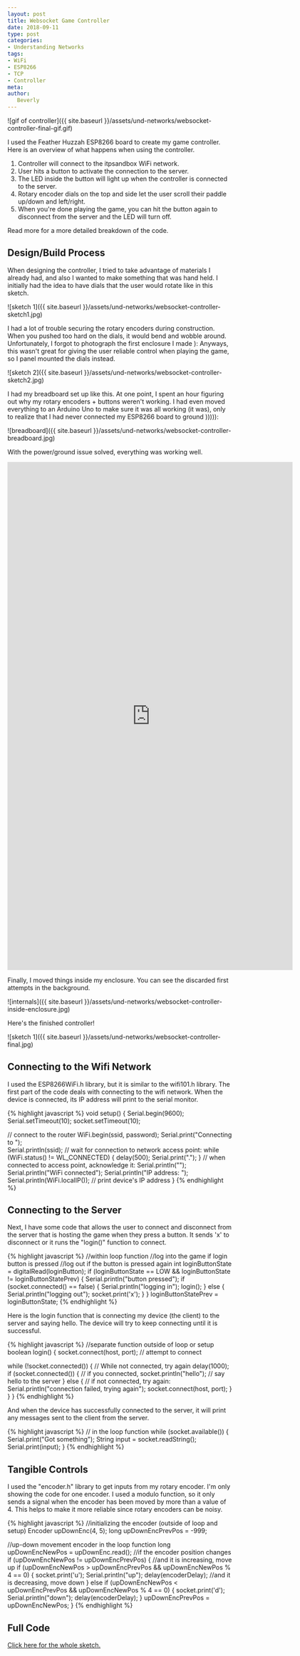 ```yaml
---
layout: post
title: Websocket Game Controller
date: 2018-09-11
type: post
categories:
- Understanding Networks
tags:
- WiFi
- ESP8266
- TCP
- Controller
meta:
author:
   Beverly
---
```


![gif of controller]({{ site.baseurl }}/assets/und-networks/websocket-controller-final-gif.gif)

I used the Feather Huzzah ESP8266 board to create my game controller. Here is an overview of what happens when using the controller.

1. Controller will connect to the itpsandbox WiFi network.
2. User hits a button to activate the connection to the server.
3. The LED inside the button will light up when the controller is connected to the server.
4. Rotary encoder dials on the top and side let the user scroll their paddle up/down and left/right.
5. When you're done playing the game, you can hit the button again to disconnect from the server and the LED will turn off.

Read more for a more detailed breakdown of the code.

<!--more-->

## Design/Build Process

When designing the controller, I tried to take advantage of materials I already had, and also I wanted to make something that was hand held. I initially had the idea to have dials that the user would rotate like in this sketch.

![sketch 1]({{ site.baseurl }}/assets/und-networks/websocket-controller-sketch1.jpg)

I had a lot of trouble securing the rotary encoders during construction. When you pushed too hard on the dials, it would bend and wobble around. Unfortunately, I forgot to photograph the first enclosure I made ): Anyways, this wasn't great for giving the user reliable control when playing the game, so I panel mounted the dials instead.

![sketch 2]({{ site.baseurl }}/assets/und-networks/websocket-controller-sketch2.jpg)

I had my breadboard set up like this. At one point, I spent an hour figuring out why my rotary encoders + buttons weren't working. I had even moved everything to an Arduino Uno to make sure it was all working (it was), only to realize that I had never connected my ESP8266 board to ground ))))):

![breadboard]({{ site.baseurl }}/assets/und-networks/websocket-controller-breadboard.jpg)

With the power/ground issue solved, everything was working well.

<p><div class="responsive-container"><iframe src="https://player.vimeo.com/video/289219307" width="640" height="1138" frameborder="0" webkitallowfullscreen mozallowfullscreen allowfullscreen></iframe></div></p>

Finally, I moved things inside my enclosure. You can see the discarded first attempts in the background.

![internals]({{ site.baseurl }}/assets/und-networks/websocket-controller-inside-enclosure.jpg)

Here's the finished controller!

![sketch 1]({{ site.baseurl }}/assets/und-networks/websocket-controller-final.jpg)

## Connecting to the Wifi Network

I used the ESP8266WiFi.h library, but it is similar to the wifi101.h library. The first part of the code deals with connecting to the wifi network. When the device is connected, its IP address will print to the serial monitor.  

{% highlight javascript %}
void setup() {
  Serial.begin(9600);
  Serial.setTimeout(10);
  socket.setTimeout(10);

  // connect to the router
  WiFi.begin(ssid, password);
  Serial.print("Connecting to ");  
  Serial.println(ssid);
  // wait for connection to network access point:
  while (WiFi.status() != WL_CONNECTED) {
    delay(500);
    Serial.print(".");
  }
  // when connected to access point, acknowledge it:
  Serial.println("");
  Serial.println("WiFi connected");
  Serial.println("IP address: ");
  Serial.println(WiFi.localIP()); // print device's IP address
}
{% endhighlight %}

## Connecting to the Server

Next, I have some code that allows the user to connect and disconnect from the server that is hosting the game when they press a button. It sends 'x' to disconnect or it runs the "login()" function to connect.

{% highlight javascript %}
//within loop function
//log into the game if login button is pressed
//log out if the button is pressed again
 int loginButtonState = digitalRead(loginButton);
 if (loginButtonState == LOW && loginButtonState != loginButtonStatePrev) {
   Serial.println("button pressed");
   if (socket.connected() == false) {
     Serial.println("logging in");
     login();
   } else {
     Serial.println("logging out");
     socket.print('x');
   }
 }
 loginButtonStatePrev = loginButtonState;
{% endhighlight %}

Here is the login function that is connecting my device (the client) to the server and saying hello. The device will try to keep connecting until it is successful.

{% highlight javascript %}
//separate function outside of loop or setup
boolean login() {
  socket.connect(host, port);   // attempt to connect

  while (!socket.connected()) { // While not connected, try again
    delay(1000);
    if (socket.connected()) {   // if you connected,
      socket.println("hello");  // say hello to the server
    } else {
      // if not connected, try again:
      Serial.println("connection failed, trying again");
      socket.connect(host, port);
    }
  }
}
{% endhighlight %}

And when the device has successfully connected to the server, it will print any messages sent to the client from the server.

{% highlight javascript %}
// in the loop function
  while (socket.available()) {
    Serial.print("Got something");
    String input = socket.readString();
    Serial.print(input);
  }
{% endhighlight %}

## Tangible Controls

I used the "encoder.h" library to get inputs from my rotary encoder. I'm only showing the code for one encoder. I used a modulo function, so it only sends a signal when the encoder has been moved by more than a value of 4. This helps to make it more reliable since rotary encoders can be noisy.

{% highlight javascript %}
//initializing the encoder (outside of loop and setup)
Encoder upDownEnc(4, 5);
long upDownEncPrevPos = -999;

//up-down movement encoder in the loop function
  long upDownEncNewPos = upDownEnc.read();
  //if the encoder position changes
  if (upDownEncNewPos != upDownEncPrevPos) {
    //and it is increasing, move up
    if (upDownEncNewPos > upDownEncPrevPos && upDownEncNewPos % 4 == 0) {
      socket.print('u');
      Serial.println("up");
      delay(encoderDelay);
      //and it is decreasing, move down
    } else if (upDownEncNewPos < upDownEncPrevPos && upDownEncNewPos % 4 == 0) {
      socket.print('d');
      Serial.println("down");
      delay(encoderDelay);
    }
    upDownEncPrevPos = upDownEncNewPos;
  }
{% endhighlight %}

## Full Code

[Click here for the whole sketch.](https://gist.github.com/bevchou/1aedf7938a7c4e9e1da9b3281ab188dd)
